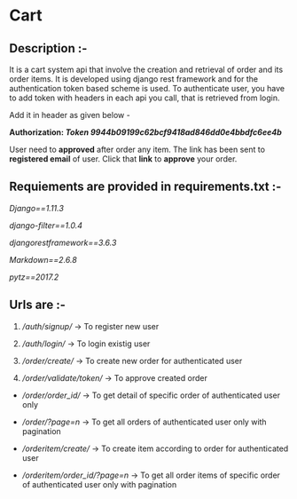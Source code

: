 # Cart

## Description :-

It is a cart system api that involve the creation and retrieval of order and its order items.
It is developed using django rest framework and for the authentication token based scheme is used.
To authenticate user, you have to add token with headers in each api you call, that is retrieved from login.

Add it in header as given below -

__Authorization: _Token 9944b09199c62bcf9418ad846dd0e4bbdfc6ee4b___

User need to __approved__ after order any item.
The link has been sent to __registered email__ of user.
Click that __link__ to __approve__ your order.

## Requiements are provided in requirements.txt :-

_Django==1.11.3_

_django-filter==1.0.4_

_djangorestframework==3.6.3_

_Markdown==2.6.8_

_pytz==2017.2_

## Urls are :-

1. _/auth/signup/_ -> To register new user

1. _/auth/login/_ -> To login existig user

1. _/order/create/_ -> To create new order for authenticated user

1. _/order/validate/token/_ -> To approve created order

* _/order/order_id/_ -> To get detail of specific order of authenticated user only

* _/order/?page=n_ -> To get all orders of authenticated user only with pagination

* _/orderitem/create/_ -> To create item according to order for authenticated user

* _/orderitem/order_id/?page=n_ -> To get all order items of specific order of authenticated user only with pagination
